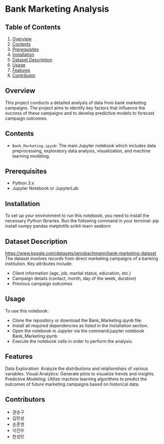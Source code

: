 # Bank Marketing Analysis

## Table of Contents
1. [Overview](#overview)
2. [Contents](#contents)
3. [Prerequisites](#prerequisites)
4. [Installation](#installation)
5. [Dataset Description](#dataset-description)
6. [Usage](#usage)
7. [Features](#features)
8. [Contributor](#contributor)


## Overview
This project conducts a detailed analysis of data from bank marketing campaigns. The project aims to identify key factors that influence the success of these campaigns and to develop predictive models to forecast campaign outcomes.

## Contents
- `Bank_Marketing.ipynb`: The main Jupyter notebook which includes data preprocessing, exploratory data analysis, visualization, and machine learning modeling.

## Prerequisites
- Python 3.x
- Jupyter Notebook or JupyterLab

## Installation
To set up your environment to run this notebook, you need to install the necessary Python libraries. Run the following command in your terminal:
pip install numpy pandas matplotlib scikit-learn seaborn


## Dataset Description
https://www.kaggle.com/datasets/janiobachmann/bank-marketing-dataset
The dataset involves records from direct marketing campaigns of a banking institution. Key attributes include:
- Client information (age, job, marital status, education, etc.)
- Campaign details (contact, month, day of the week, duration)
- Previous campaign outcomes

## Usage
To use this notebook:
- Clone the repository or download the Bank_Marketing.ipynb file.
- Install all required dependencies as listed in the Installation section.
- Open the notebook in Jupyter via the command:jupyter notebook Bank_Marketing.ipynb
- Execute the notebook cells in order to perform the analysis.
  
## Features
Data Exploration: Analyze the distributions and relationships of various variables.
Visual Analytics: Generate plots to visualize trends and insights.
Predictive Modeling: Utilize machine learning algorithms to predict the outcomes of future marketing campaigns based on historical data.

## Contributors
- 권승구
- 김민성
- 손준영
- 이건우
- 한성민
